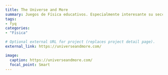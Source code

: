 ```yaml
---
title: The Universe and More
summary: Juegos de Física educativos. Especialmente interesante su sección Physics Video Vault.
tags:
- fyq
categories: 
- "Física"

# Optional external URL for project (replaces project detail page).
external_link: https://universeandmore.com/

image:
  caption: https://universeandmore.com/
  focal_point: Smart
---
```

